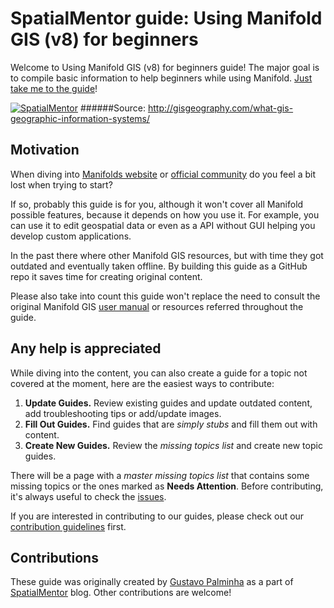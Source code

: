 
# **SpatialMentor guide: Using Manifold GIS (v8) for beginners**

Welcome to Using Manifold GIS (v8) for beginners guide! The major goal is to compile basic information to help beginners while using Manifold. [Just take me to the guide](https://github.com/Spatialmentor/Using-Manifold-GIS-for-beginners/wiki#getting-started)!

[![SpatialMentor](http://i.imgur.com/WjSqk4Q.png)](http://www.spatialmentor.com)
######Source: http://gisgeography.com/what-gis-geographic-information-systems/

## Motivation

When diving into <a href="http://www.manifold.net/" target="_blank">Manifolds website</a> or <a href="http://www.georeference.org/" target="_blank">official community</a> do you feel a bit lost when trying to start?

If so, probably this guide is for you, although it won't cover all Manifold possible features, because it depends on how you use it. For example, you can use it to edit geospatial data or even as a API without GUI helping you develop custom applications.

In the past there where other Manifold GIS resources, but with time they got outdated and eventually taken offline. By building this guide as a GitHub repo it saves time for creating original content. 

Please also take into count this guide won't replace the need to consult the original Manifold GIS <a href="http://www.georeference.org/doc/manifold.htm" target="_blank">user manual</a> or resources referred throughout the guide.

## Any help is appreciated

While diving into the content, you can also create a guide for a topic not covered at the moment, here are the easiest ways to contribute:

1. **Update Guides.** Review existing guides and update outdated content, add troubleshooting tips or add/update images.
2. **Fill Out Guides.** Find guides that are *simply stubs* and fill them out with content.
3. **Create New Guides.** Review the *missing topics list* and create new topic guides.

There will be a page with a *master missing topics list* that contains some missing topics or the ones marked as **Needs Attention**. Before contributing, it's always useful to check the [issues](https://github.com/Spatialmentor/Using-Manifold-GIS-for-beginners/issues).

If you are interested in contributing to our guides, please check out our [contribution guidelines](https://github.com/Spatialmentor/Using-Manifold-GIS-for-beginners/wiki/Contributing-Guidelines) first.

## Contributions

These guide was originally created by [Gustavo Palminha](http://github.com/gustavopalminha) as a part of [SpatialMentor](http://www.spatialmentor.com) blog.
Other contributions are welcome!




